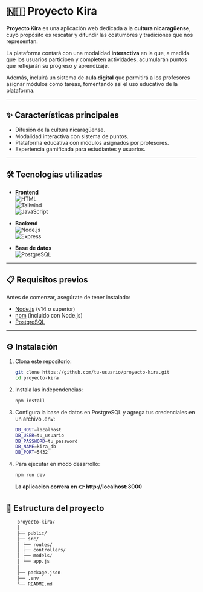 # 🇳🇮 Proyecto Kira

**Proyecto Kira** es una aplicación web dedicada a la **cultura nicaragüense**, cuyo propósito es rescatar y difundir las costumbres y tradiciones que nos representan.  

La plataforma contará con una modalidad **interactiva** en la que, a medida que los usuarios participen y completen actividades, acumularán puntos que reflejarán su progreso y aprendizaje.  

Además, incluirá un sistema de **aula digital** que permitirá a los profesores asignar módulos como tareas, fomentando así el uso educativo de la plataforma.

--- 

## ✨ Características principales

- Difusión de la cultura nicaragüense.  
- Modalidad interactiva con sistema de puntos.  
- Plataforma educativa con módulos asignados por profesores.  
- Experiencia gamificada para estudiantes y usuarios.  

---

## 🛠️ Tecnologías utilizadas

- **Frontend**  
  ![HTML](https://cdn.jsdelivr.net/gh/devicons/devicon/icons/html5/html5-original.svg)  
  ![Tailwind](https://cdn.jsdelivr.net/gh/devicons/devicon/icons/tailwindcss/tailwindcss-plain.svg)  
  ![JavaScript](https://cdn.jsdelivr.net/gh/devicons/devicon/icons/javascript/javascript-original.svg)  

- **Backend**  
  ![Node.js](https://cdn.jsdelivr.net/gh/devicons/devicon/icons/nodejs/nodejs-original.svg)  
  ![Express](https://cdn.jsdelivr.net/gh/devicons/devicon/icons/express/express-original.svg)  

- **Base de datos**  
  ![PostgreSQL](https://cdn.jsdelivr.net/gh/devicons/devicon/icons/postgresql/postgresql-original.svg)  



---

## 📋 Requisitos previos

Antes de comenzar, asegúrate de tener instalado:  

- [Node.js](https://nodejs.org/) (v14 o superior)  
- [npm](https://www.npmjs.com/) (incluido con Node.js)  
- [PostgreSQL](https://www.postgresql.org/)  

---

## ⚙️ Instalación

1. Clona este repositorio:  
   ```bash
   git clone https://github.com/tu-usuario/proyecto-kira.git
   cd proyecto-kira
   ```

2. Instala las independencias:
    ```bash
    npm install
    ```

3. Configura la base de datos en PostgreSQL y agrega tus credenciales en un archivo .env:
    ```bash
    DB_HOST=localhost
    DB_USER=tu_usuario
    DB_PASSWORD=tu_password
    DB_NAME=kira_db
    DB_PORT=5432
    ```

4. Para ejecutar en modo desarrollo:
    ```
    npm run dev
    ```

    **La aplicacion correra en 👉 http://localhost:3000**

## 📂 Estructura del proyecto
```bash 
    proyecto-kira/ 
    │ 
    ├── public/
    ├── src/ 
    │ ├── routes/
    │ ├── controllers/
    │ ├── models/
    │ └── app.js
    │ 
    ├── package.json
    ├── .env 
    └── README.md
```



